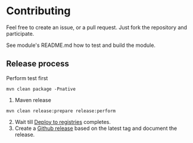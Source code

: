 # Contributing

Feel free to create an issue, or a pull request.
Just fork the repository and participate.

See module's README.md how to test and build the module.

## Release process

Perform test first

```shell
mvn clean package -Pnative
```

1. Maven release
```shell
mvn clean release:prepare release:perform
```
2. Wait till [Deploy to registries](https://github.com/spaship/content-git/actions/workflows/docker-publish.yaml) completes.
3. Create a [Github release](https://github.com/spaship/content-git/releases) based on the latest tag and document the release.
